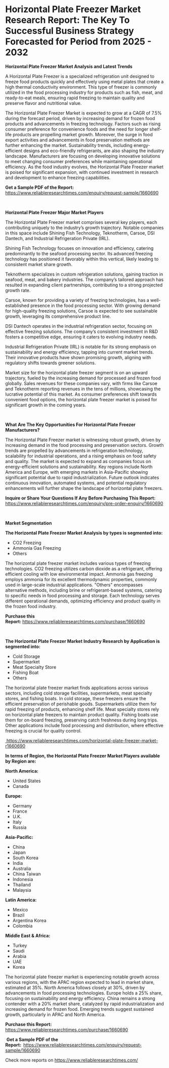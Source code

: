 <p><h1>Horizontal Plate Freezer Market Research Report: The Key To Successful Business Strategy Forecasted for Period from 2025 - 2032</h1></p><p><strong>Horizontal Plate Freezer Market Analysis and Latest Trends</strong></p>
<p><p>A Horizontal Plate Freezer is a specialized refrigeration unit designed to freeze food products quickly and effectively using metal plates that create a high thermal conductivity environment. This type of freezer is commonly utilized in the food processing industry for products such as fish, meat, and ready-to-eat meals, ensuring rapid freezing to maintain quality and preserve flavor and nutritional value.</p><p>The Horizontal Plate Freezer Market is expected to grow at a CAGR of 7.5% during the forecast period, driven by increasing demand for frozen food products and advancements in freezing technology. Factors such as rising consumer preference for convenience foods and the need for longer shelf-life products are propelling market growth. Moreover, the surge in food export activities and advancements in food preservation methods are further enhancing the market. Sustainability trends, including energy-efficient designs and eco-friendly refrigerants, are also shaping the industry landscape. Manufacturers are focusing on developing innovative solutions to meet changing consumer preferences while maintaining operational efficiency. As the food industry evolves, the Horizontal Plate Freezer market is poised for significant expansion, with continued investment in research and development to enhance freezing capabilities.</p></p>
<p><strong>Get a Sample PDF of the Report:&nbsp;</strong> <a href="https://www.reliableresearchtimes.com/enquiry/request-sample/1660690?utm_campaign=3444&utm_medium=2&utm_source=Github&utm_content=ia&utm_term=10042025&utm_id=horizontal-plate-freezer">https://www.reliableresearchtimes.com/enquiry/request-sample/1660690</a></p>
<p>&nbsp;</p>
<p><strong>Horizontal Plate Freezer Major Market Players</strong></p>
<p><p>The Horizontal Plate Freezer market comprises several key players, each contributing uniquely to the industry’s growth trajectory. Notable companies in this space include Shining Fish Technology, Teknotherm, Carsoe, DSI Dantech, and Industrial Refrigeration Private (IRL). </p><p>Shining Fish Technology focuses on innovation and efficiency, catering predominantly to the seafood processing sector. Its advanced freezing technology has positioned it favorably within this vertical, likely leading to consistent market share growth.</p><p>Teknotherm specializes in custom refrigeration solutions, gaining traction in seafood, meat, and bakery industries. The company’s tailored approach has resulted in expanding client partnerships, contributing to a strong projected growth rate.</p><p>Carsoe, known for providing a variety of freezing technologies, has a well-established presence in the food processing sector. With growing demand for high-quality freezing solutions, Carsoe is expected to see sustainable growth, leveraging its comprehensive product line.</p><p>DSI Dantech operates in the industrial refrigeration sector, focusing on effective freezing solutions. The company’s consistent investment in R&D fosters a competitive edge, ensuring it caters to evolving industry needs.</p><p>Industrial Refrigeration Private (IRL) is notable for its strong emphasis on sustainability and energy efficiency, tapping into current market trends. Their innovative products have shown promising growth, aligning with regulatory shifts towards greener solutions.</p><p>Market size for the horizontal plate freezer segment is on an upward trajectory, fueled by the increasing demand for processed and frozen food globally. Sales revenues for these companies vary, with firms like Carsoe and Teknotherm reporting revenues in the tens of millions, showcasing the lucrative potential of this market. As consumer preferences shift towards convenient food options, the horizontal plate freezer market is poised for significant growth in the coming years.</p></p>
<p>&nbsp;</p>
<p><strong>What Are The Key Opportunities For Horizontal Plate Freezer Manufacturers?</strong></p>
<p><p>The Horizontal Plate Freezer market is witnessing robust growth, driven by increasing demand in the food processing and preservation sectors. Growth trends are propelled by advancements in refrigeration technology, scalability for industrial operations, and a rising emphasis on food safety and quality. The market is expected to expand as companies focus on energy-efficient solutions and sustainability. Key regions include North America and Europe, with emerging markets in Asia-Pacific showing significant potential due to rapid industrialization. Future outlook indicates continuous innovation, automated systems, and potential regulatory enhancements will further shape the landscape of horizontal plate freezers.</p></p>
<p><strong>Inquire or Share Your Questions If Any Before Purchasing This Report:</strong> <a href="https://www.reliableresearchtimes.com/enquiry/pre-order-enquiry/1660690?utm_campaign=3444&utm_medium=2&utm_source=Github&utm_content=ia&utm_term=10042025&utm_id=horizontal-plate-freezer">https://www.reliableresearchtimes.com/enquiry/pre-order-enquiry/1660690</a></p>
<p>&nbsp;</p>
<p><strong>Market Segmentation</strong></p>
<p><strong>The Horizontal Plate Freezer Market Analysis by types is segmented into:</strong></p>
<p><ul><li>CO2 Freezing</li><li>Ammonia Gas Freezing</li><li>Others</li></ul></p>
<p><p>The horizontal plate freezer market includes various types of freezing technologies. CO2 freezing utilizes carbon dioxide as a refrigerant, offering efficient cooling with low environmental impact. Ammonia gas freezing employs ammonia for its excellent thermodynamic properties, commonly used in large-scale industrial applications. "Others" encompasses alternative methods, including brine or refrigerant-based systems, catering to specific needs in food processing and storage. Each technology serves different operational demands, optimizing efficiency and product quality in the frozen food industry.</p></p>
<p><strong>Purchase this Report:&nbsp;</strong><a href="https://www.reliableresearchtimes.com/purchase/1660690?utm_campaign=3444&utm_medium=2&utm_source=Github&utm_content=ia&utm_term=10042025&utm_id=horizontal-plate-freezer">https://www.reliableresearchtimes.com/purchase/1660690</a></p>
<p>&nbsp;</p>
<p><strong>The Horizontal Plate Freezer Market Industry Research by Application is segmented into:</strong></p>
<p><ul><li>Cold Storage</li><li>Supermarket</li><li>Meat Specialty Store</li><li>Fishing Boat</li><li>Others</li></ul></p>
<p><p>The horizontal plate freezer market finds applications across various sectors, including cold storage facilities, supermarkets, meat specialty stores, and fishing boats. In cold storage, these freezers ensure the efficient preservation of perishable goods. Supermarkets utilize them for rapid freezing of products, enhancing shelf life. Meat specialty stores rely on horizontal plate freezers to maintain product quality. Fishing boats use them for on-board freezing, preserving catch freshness during long trips. Other applications include food processing and distribution, where effective freezing is crucial for quality control.</p></p>
<p><a href="https://www.reliableresearchtimes.com/horizontal-plate-freezer-market-r1660690?utm_campaign=3444&utm_medium=2&utm_source=Github&utm_content=ia&utm_term=10042025&utm_id=horizontal-plate-freezer">&nbsp;https://www.reliableresearchtimes.com/horizontal-plate-freezer-market-r1660690</a></p>
<p><strong>In terms of Region, the Horizontal Plate Freezer Market Players available by Region are:</strong></p>
<p>
    <p> <strong> North America: </strong>
        <ul>
            <li>United States</li>
            <li>Canada</li>
        </ul>
        </p> 
    <p> <strong> Europe: </strong>
        <ul>
            <li>Germany</li>
            <li>France</li>
            <li>U.K.</li>
            <li>Italy</li>
            <li>Russia</li>
        </ul>
        </p> 
    <p> <strong> Asia-Pacific: </strong>
        <ul>
            <li>China</li>
            <li>Japan</li>
            <li>South Korea</li>
            <li>India</li>
            <li>Australia</li>
            <li>China Taiwan</li>
            <li>Indonesia</li>
            <li>Thailand</li>
            <li>Malaysia</li>
        </ul>
        </p> 
    <p> <strong> Latin America: </strong>
        <ul>
            <li>Mexico</li>
            <li>Brazil</li>
            <li>Argentina Korea</li>
            <li>Colombia</li>
        </ul>
        </p> 
    <p> <strong> Middle East & Africa: </strong>
        <ul>
            <li>Turkey</li>
            <li>Saudi</li>
            <li>Arabia</li>
            <li>UAE</li>
            <li>Korea</li>
        </ul>
    </p>
    </p>
<p><p>The horizontal plate freezer market is experiencing notable growth across various regions, with the APAC region expected to lead in market share, estimated at 35%. North America follows closely at 30%, driven by advancements in food processing technologies. Europe holds a 25% share, focusing on sustainability and energy efficiency. China remains a strong contender with a 20% market share, catalyzed by rapid industrialization and increasing demand for frozen food. Emerging trends suggest sustained growth, particularly in APAC and North America.</p></p>
<p><strong>Purchase this Report: </strong><a href="https://www.reliableresearchtimes.com/purchase/1660690?utm_campaign=3444&utm_medium=2&utm_source=Github&utm_content=ia&utm_term=10042025&utm_id=horizontal-plate-freezer">https://www.reliableresearchtimes.com/purchase/1660690</a></p>
<p>&nbsp;<strong>Get a Sample PDF of the Report:&nbsp;&nbsp;</strong><a href="https://www.reliableresearchtimes.com/enquiry/request-sample/1660690?utm_campaign=3444&utm_medium=2&utm_source=Github&utm_content=ia&utm_term=10042025&utm_id=horizontal-plate-freezer">https://www.reliableresearchtimes.com/enquiry/request-sample/1660690</a></p>
<p><strong></strong></p>
<p>Check more reports on <a href="https://www.reliableresearchtimes.com/?utm_campaign=3444&utm_medium=2&utm_source=Github&utm_content=ia&utm_term=10042025&utm_id=horizontal-plate-freezer">https://www.reliableresearchtimes.com/</a></p>